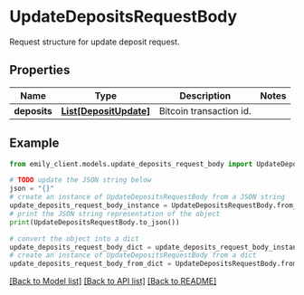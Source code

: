 # UpdateDepositsRequestBody

Request structure for update deposit request.

## Properties

Name | Type | Description | Notes
------------ | ------------- | ------------- | -------------
**deposits** | [**List[DepositUpdate]**](DepositUpdate.md) | Bitcoin transaction id. | 

## Example

```python
from emily_client.models.update_deposits_request_body import UpdateDepositsRequestBody

# TODO update the JSON string below
json = "{}"
# create an instance of UpdateDepositsRequestBody from a JSON string
update_deposits_request_body_instance = UpdateDepositsRequestBody.from_json(json)
# print the JSON string representation of the object
print(UpdateDepositsRequestBody.to_json())

# convert the object into a dict
update_deposits_request_body_dict = update_deposits_request_body_instance.to_dict()
# create an instance of UpdateDepositsRequestBody from a dict
update_deposits_request_body_from_dict = UpdateDepositsRequestBody.from_dict(update_deposits_request_body_dict)
```
[[Back to Model list]](../README.md#documentation-for-models) [[Back to API list]](../README.md#documentation-for-api-endpoints) [[Back to README]](../README.md)


